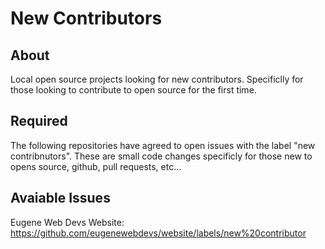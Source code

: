 # New Contributors

## About

Local open source projects looking for new contributors. Specificlly for those looking to contribute to open source for the first time.

## Required

The following repositories have agreed to open issues with the label "new contribnutors". These are small code changes specificly for those new to opens source, github, pull requests, etc...

## Avaiable Issues

Eugene Web Devs Website: https://github.com/eugenewebdevs/website/labels/new%20contributor
